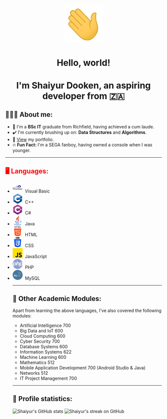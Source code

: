 <!-- 
    // Attributions for icons used: 

    <a href="https://www.flaticon.com/free-icons/hello" alt="hello icons">Hello icons created by Freepik - Flaticon</a>
    <a href="https://www.flaticon.com/free-icons/whatsapp" alt="whatsapp icons">Whatsapp icons created by Ruslan Babkin - Flaticon</a>
    <a href="https://www.flaticon.com/free-icons/portal" alt="portal icons">Portal icons created by Pixel perfect - Flaticon</a>
    <a href="https://www.flaticon.com/free-icons/c-sharp" alt="c sharp icons">C sharp icons created by Freepik - Flaticon</a>
    <a href="https://www.flaticon.com/free-icons/c-" alt="c++ icons">C++ icons created by Freepik - Flaticon</a>
    <a href="https://www.flaticon.com/free-icons/html" alt="html icons">Html icons created by Pixel perfect - Flaticon</a>
    <a href="https://www.flaticon.com/free-icons/css-3" alt="css 3 icons">Css 3 icons created by Freepik - Flaticon</a>
    <a href="https://www.flaticon.com/free-icons/js" alt="js icons">Js icons created by Freepik - Flaticon</a>
    <a href="https://www.flaticon.com/free-icons/php" alt="php icons">Php icons created by Freepik - Flaticon</a>
    <a href="https://www.flaticon.com/free-icons/mysql" alt="mysql icons">Mysql icons created by Pixel perfect - Flaticon</a> 
    <a href="https://www.flaticon.com/free-icons/java" title="java icons">Java icons created by Freepik - Flaticon</a>
-->

<h1 align = "center"><img src = "assets/main/wave.gif" width = "128px" alt = "Waving hand"</h1>
<h1 align = "center">Hello, world!</h1>
<h1 align = "center">I'm Shaiyur Dooken, an aspiring developer from <span alt = "South Africa">🇿🇦</span></h1>

<h2>🙋🏽‍♂️ About me:</h2>
<ul>
    <li>📖 I'm a <b>BSc IT</b> graduate from Richfield, having achieved a cum laude.</li>
    <li>✔️ I'm currently brushing up on: <b>Data Structures</b> and <b>Algorithms</b>.</li>
    <li>📧 <a href = "https://shai-04.github.io/">View</a> my portfolio.</li>
    <li>🔥 <b>Fun Fact:</b> I'm a SEGA fanboy, having owned a console when I was younger.</li>
</ul>

---

<h2 style = "color: #f00;">🖥️ Languages:</h2>
<ul>
    <li><img width = "32px" src = "assets/languages/vb.png" alt = "Visual Basic">&nbsp;&nbsp;Visual Basic</li>
    <li><img width = "32px" src = "assets/languages/c.png" alt = "C++">&nbsp;&nbsp;C++</li>
    <li><img width = "32px" src = "assets/languages/c-sharp.png" alt = "C#">&nbsp;&nbsp;C#</li>
    <li><img width = "32px" src = "assets/languages/java.png" alt = "Java">&nbsp;&nbsp;Java</li>
    <li><img width = "32px" src = "assets/languages/html-5.png" alt = "HTML">&nbsp;&nbsp;HTML</li>
    <li><img width = "32px" src = "assets/languages/css-3.png" alt = "CSS">&nbsp;&nbsp;CSS</li>
    <li><img width = "32px" src = "assets/languages/js.png" alt = "Javascript">&nbsp;&nbsp;JavaScript</li>
    <li><img width = "32px" src = "assets/languages/php.png" alt = "PHP">&nbsp;&nbsp;PHP</li>
    <li><img width = "32px" src = "assets/languages/mysql.png" alt = "MySQL">&nbsp;&nbsp;MySQL</li>
</p>

---

<h2>🧮 Other Academic Modules:</h2>
<p>
    Apart from learning the above languages, I've also covered the 
    following modules: 
</p>
<ul>
    <li>Artificial Intelligence 700</li>
    <li>Big Data and IoT 600</li>
    <li>Cloud Computing 600</li>
    <li>Cyber Security 700</li>
    <li>Database Systems 600</li>
    <li>Information Systems 622</li>
    <li>Machine Learning 600</li>
    <li>Mathematics 512</li>
    <li>Mobile Application Development 700 (Android Studio & Java)</li>
    <li>Networks 512</li>
    <li>IT Project Management 700</li>
</ul>

---

<h2>👀 Profile statistics:</h2>
    
<img align = "center" src = "https://github-readme-stats.vercel.app/api?username=shai-04&show_icons=true&locale=en" alt = "Shaiyur's GitHub stats"/>
<img align = "center" src = "https://github-readme-streak-stats.herokuapp.com/?user=shai-04&" alt = "Shaiyur's streak on GitHub"/>
